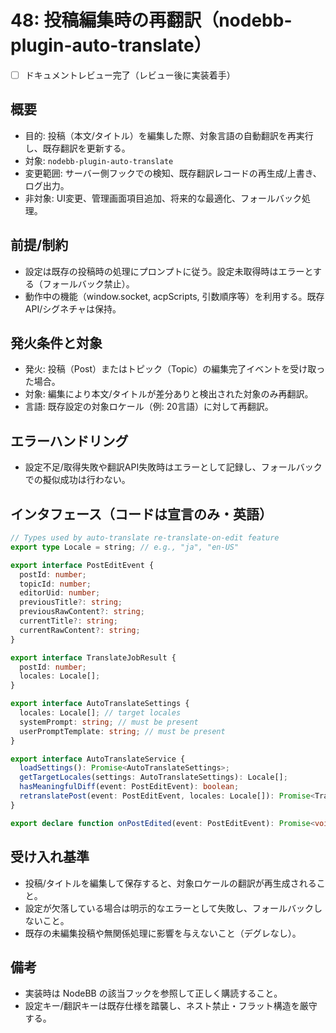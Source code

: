 # 48: 投稿編集時の再翻訳（nodebb-plugin-auto-translate）

- [ ] ドキュメントレビュー完了（レビュー後に実装着手）

## 概要
- 目的: 投稿（本文/タイトル）を編集した際、対象言語の自動翻訳を再実行し、既存翻訳を更新する。
- 対象: `nodebb-plugin-auto-translate`
- 変更範囲: サーバー側フックでの検知、既存翻訳レコードの再生成/上書き、ログ出力。
- 非対象: UI変更、管理画面項目追加、将来的な最適化、フォールバック処理。

## 前提/制約
- 設定は既存の投稿時の処理にプロンプトに従う。設定未取得時はエラーとする（フォールバック禁止）。
- 動作中の機能（window.socket, acpScripts, 引数順序等）を利用する。既存API/シグネチャは保持。

## 発火条件と対象
- 発火: 投稿（Post）またはトピック（Topic）の編集完了イベントを受け取った場合。
- 対象: 編集により本文/タイトルが差分ありと検出された対象のみ再翻訳。
- 言語: 既存設定の対象ロケール（例: 20言語）に対して再翻訳。

## エラーハンドリング
- 設定不足/取得失敗や翻訳API失敗時はエラーとして記録し、フォールバックでの擬似成功は行わない。

## インタフェース（コードは宣言のみ・英語）

```ts
// Types used by auto-translate re-translate-on-edit feature
export type Locale = string; // e.g., "ja", "en-US"

export interface PostEditEvent {
  postId: number;
  topicId: number;
  editorUid: number;
  previousTitle?: string;
  previousRawContent?: string;
  currentTitle?: string;
  currentRawContent?: string;
}

export interface TranslateJobResult {
  postId: number;
  locales: Locale[];
}

export interface AutoTranslateSettings {
  locales: Locale[]; // target locales
  systemPrompt: string; // must be present
  userPromptTemplate: string; // must be present
}

export interface AutoTranslateService {
  loadSettings(): Promise<AutoTranslateSettings>;
  getTargetLocales(settings: AutoTranslateSettings): Locale[];
  hasMeaningfulDiff(event: PostEditEvent): boolean;
  retranslatePost(event: PostEditEvent, locales: Locale[]): Promise<TranslateJobResult>;
}

export declare function onPostEdited(event: PostEditEvent): Promise<void>;
```

## 受け入れ基準
- 投稿/タイトルを編集して保存すると、対象ロケールの翻訳が再生成されること。
- 設定が欠落している場合は明示的なエラーとして失敗し、フォールバックしないこと。
- 既存の未編集投稿や無関係処理に影響を与えないこと（デグレなし）。

## 備考
- 実装時は NodeBB の該当フックを参照して正しく購読すること。
- 設定キー/翻訳キーは既存仕様を踏襲し、ネスト禁止・フラット構造を厳守する。
